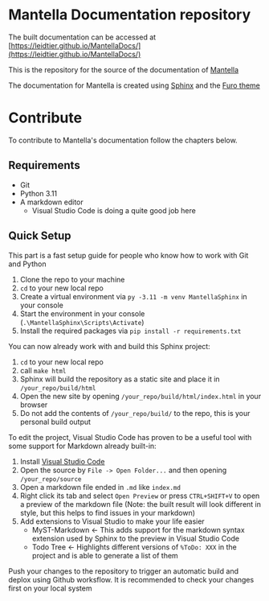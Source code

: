 # Mantella Documentation repository

The built documentation can be accessed at [https://leidtier.github.io/MantellaDocs/](https://leidtier.github.io/MantellaDocs/)

This is the repository for the source of the documentation of [Mantella](https://github.com/art-from-the-machine/Mantella)

The documentation for Mantella is created using [Sphinx](https://www.sphinx-doc.org/) and the [Furo theme](https://github.com/pradyunsg/furo)

# Contribute
To contribute to Mantella's documentation follow the chapters below.

## Requirements
- Git
- Python 3.11
- A markdown editor
    - Visual Studio Code is doing a quite good job here

## Quick Setup
This part is a fast setup guide for people who know how to work with Git and Python

1. Clone the repo to your machine
2. `cd` to your new local repo
3. Create a virtual environment via `py -3.11 -m venv MantellaSphinx` in your console
4. Start the environment in your console (`.\MantellaSphinx\Scripts\Activate`)
5. Install the required packages via `pip install -r requirements.txt`

You can now already work with and build this Sphinx project:

1. `cd` to your new local repo
2. call `make html`
3. Sphinx will build the repository as a static site and place it in `/your_repo/build/html`
4. Open the new site by opening `/your_repo/build/html/index.html` in your browser
5. Do not add the contents of `/your_repo/build/` to the repo, this is your personal build output

To edit the project, Visual Studio Code has proven to be a useful tool with some support for Markdown already built-in:

1. Install [Visual Studio Code](https://code.visualstudio.com/)
2. Open the source by `File -> Open Folder...` and then opening `/your_repo/source`
3. Open a markdown file ended in `.md` like `index.md`
4. Right click its tab and select `Open Preview` or press `CTRL+SHIFT+V` to open a preview of the markdown file (Note: the built result will look different in style, but this helps to find issues in your markdown) 
5. Add extensions to Visual Studio to make your life easier
    - MyST-Markdown <- This adds support for the markdown syntax extension used by Sphinx to the preview in Visual Studio Code
    - Todo Tree <- Highlights different versions of `%ToDo: XXX` in the project and is able to generate a list of them

Push your changes to the repository to trigger an automatic build and deplox using Github worksflow.
It is recommended to check your changes first on your local system